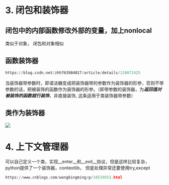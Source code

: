 # 3. 闭包和装饰器

## 闭包中的内部函数修改外部的变量，加上nonlocal

类似于对象， 闭包和对象相似

## 函数装饰器

```python
https://blog.csdn.net/zhh763984017/article/details/120072425
```

当装饰器带参数时，即语法糖变成把装饰器带的参数作为装饰器的形参，否则不带参数的话，把被装饰的函数作为装饰器的形参。（即带参数的装饰器，为***返回值对被装饰的函数就行装饰***，非直接装饰, 这条适用于类装饰器带参数）

## 类作为装饰器

![](C:\Users\lichunyang\AppData\Roaming\marktext\images\2022-07-10-13-07-26-image.png)



# 4. 上下文管理器

可以自己定义一个类，实现__enter__和__exit__协议，但是这样比较复杂，python提供了一个装饰器，contextlib， 但是处理异常还要使用try,except

```python
https://www.cnblogs.com/wongbingming/p/10519553.html
```


